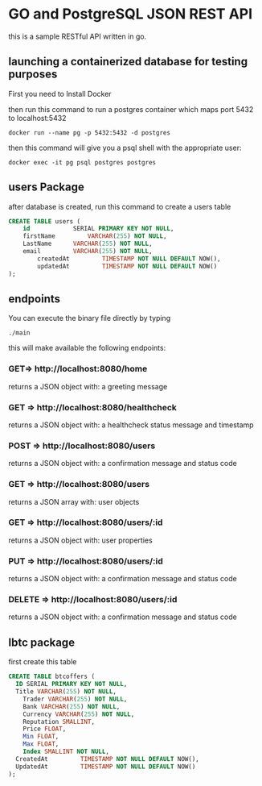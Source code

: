 # GO and PostgreSQL JSON REST API

this is a sample RESTful API written in go.

## launching a containerized database for testing purposes

First you need to Install Docker

then run this command to run a postgres container which maps port 5432 to localhost:5432

```shell
docker run --name pg -p 5432:5432 -d postgres
```

then this command will give you a psql shell with the appropriate user:

```shell
docker exec -it pg psql postgres postgres
```

## users Package

after database is created, run this command to create a users table

```sql
CREATE TABLE users (
	id       	  SERIAL PRIMARY KEY NOT NULL,
	firstName     	  VARCHAR(255) NOT NULL,
	LastName 	  VARCHAR(255) NOT NULL,
	email		  VARCHAR(255) NOT NULL,
        createdAt         TIMESTAMP NOT NULL DEFAULT NOW(),
        updatedAt         TIMESTAMP NOT NULL DEFAULT NOW()
);
```
## endpoints

You can execute the binary file directly by typing
```shell
./main
```

this will make available the following endpoints:

### GET=> http://localhost:8080/home
returns a JSON object with:
a greeting message

### GET => http://localhost:8080/healthcheck
returns a JSON object with:
a healthcheck status message and timestamp

### POST => http://localhost:8080/users
returns a JSON object with:
a confirmation message and status code

### GET => http://localhost:8080/users
returns a JSON array with:
user objects 

### GET => http://localhost:8080/users/:id
returns a JSON object with:
user properties

### PUT => http://localhost:8080/users/:id
returns a JSON object with:
a confirmation message and status code

### DELETE => http://localhost:8080/users/:id
returns a JSON object with:
a confirmation message and status code


## lbtc package
first create this table

```sql
CREATE TABLE btcoffers (
  ID SERIAL PRIMARY KEY NOT NULL,
  Title VARCHAR(255) NOT NULL,
	Trader VARCHAR(255) NOT NULL,
	Bank VARCHAR(255) NOT NULL,
	Currency VARCHAR(255) NOT NULL,
	Reputation SMALLINT,
	Price FLOAT,
	Min FLOAT,
	Max FLOAT,
	Index SMALLINT NOT NULL,
  CreatedAt         TIMESTAMP NOT NULL DEFAULT NOW(),
  UpdatedAt         TIMESTAMP NOT NULL DEFAULT NOW()
);
```
